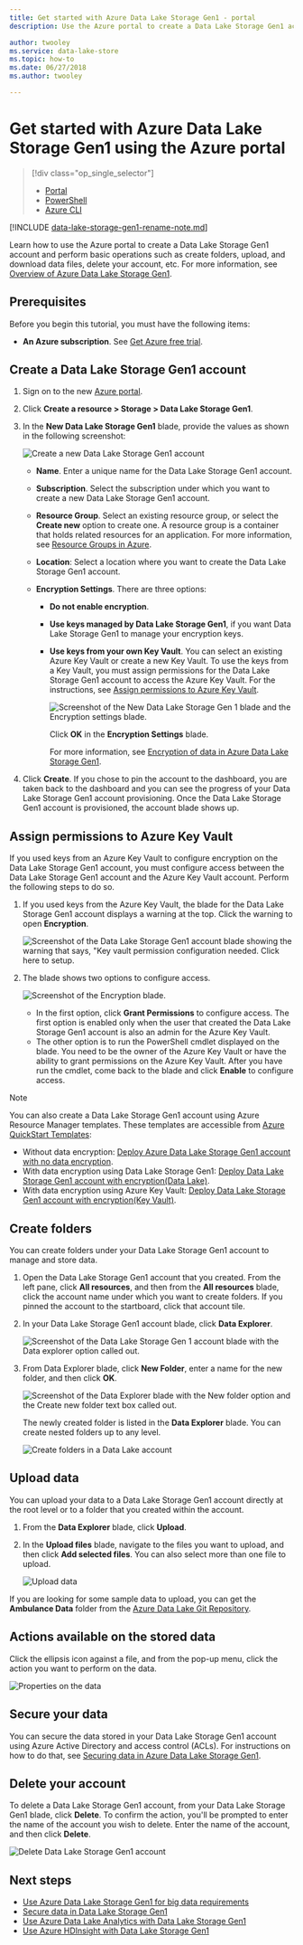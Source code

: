 ```yaml
---
title: Get started with Azure Data Lake Storage Gen1 - portal
description: Use the Azure portal to create a Data Lake Storage Gen1 account and perform basic operations in the account.

author: twooley
ms.service: data-lake-store
ms.topic: how-to
ms.date: 06/27/2018
ms.author: twooley

---
```

# Get started with Azure Data Lake Storage Gen1 using the Azure portal

> [!div class="op_single_selector"]
> * [Portal](data-lake-store-get-started-portal.md)
> * [PowerShell](data-lake-store-get-started-powershell.md)
> * [Azure CLI](data-lake-store-get-started-cli-2.0.md)
>
>

[!INCLUDE [data-lake-storage-gen1-rename-note.md](../../includes/data-lake-storage-gen1-rename-note.md)]

Learn how to use the Azure portal to create a Data Lake Storage Gen1 account and perform basic operations such as create folders, upload, and download data files, delete your account, etc. For more information, see [Overview of Azure Data Lake Storage Gen1](data-lake-store-overview.md).

## Prerequisites

Before you begin this tutorial, you must have the following items:

* **An Azure subscription**. See [Get Azure free trial](https://azure.microsoft.com/pricing/free-trial/).

## Create a Data Lake Storage Gen1 account

1. Sign on to the new [Azure portal](https://portal.azure.com).
2. Click **Create a resource > Storage > Data Lake Storage Gen1**.
3. In the **New Data Lake Storage Gen1** blade, provide the values as shown in the following screenshot:

    ![Create a new Data Lake Storage Gen1 account](./media/data-lake-store-get-started-portal/ADL.Create.New.Account.png "Create a new Data Lake Storage Gen1 account")

   * **Name**. Enter a unique name for the Data Lake Storage Gen1 account.
   * **Subscription**. Select the subscription under which you want to create a new Data Lake Storage Gen1 account.
   * **Resource Group**. Select an existing resource group, or select the **Create new** option to create one. A resource group is a container that holds related resources for an application. For more information, see [Resource Groups in Azure](../azure-resource-manager/management/overview.md#resource-groups).
   * **Location**: Select a location where you want to create the Data Lake Storage Gen1 account.
   * **Encryption Settings**. There are three options:

     * **Do not enable encryption**.
     * **Use keys managed by Data Lake Storage Gen1**,  if you want Data Lake Storage Gen1 to manage your encryption keys.
     * **Use keys from your own Key Vault**. You can select an existing Azure Key Vault or create a new Key Vault. To use the keys from a Key Vault, you must assign permissions for the Data Lake Storage Gen1 account to access the Azure Key Vault. For the instructions, see [Assign permissions to Azure Key Vault](#assign-permissions-to-azure-key-vault).

        ![Screenshot of the New Data Lake Storage Gen 1 blade and the Encryption settings blade.](./media/data-lake-store-get-started-portal/adls-encryption-2.png "Data Lake Storage Gen1 encryption")

        Click **OK** in the **Encryption Settings** blade.

        For more information, see [Encryption of data in Azure Data Lake Storage Gen1](./data-lake-store-encryption.md).

4. Click **Create**. If you chose to pin the account to the dashboard, you are taken back to the dashboard and you can see the progress of your Data Lake Storage Gen1 account provisioning. Once the Data Lake Storage Gen1 account is provisioned, the account blade shows up.

## <a name="assign-permissions-to-azure-key-vault"></a>Assign permissions to Azure Key Vault

If you used keys from an Azure Key Vault to configure encryption on the Data Lake Storage Gen1 account, you must configure access between the Data Lake Storage Gen1 account and the Azure Key Vault account. Perform the following steps to do so.

1. If you used keys from the Azure Key Vault, the blade for the Data Lake Storage Gen1 account displays a warning at the top. Click the warning to open **Encryption**.

    ![Screenshot of the Data Lake Storage Gen1 account blade showing the warning that says, "Key vault permission configuration needed. Click here to setup.](./media/data-lake-store-get-started-portal/adls-encryption-3.png "Data Lake Storage Gen1 encryption")
2. The blade shows two options to configure access.

    ![Screenshot of the Encryption blade.](./media/data-lake-store-get-started-portal/adls-encryption-4.png "Data Lake Storage Gen1 encryption")

   * In the first option, click **Grant Permissions** to configure access. The first option is enabled only when the user that created the Data Lake Storage Gen1 account is also an admin for the Azure Key Vault.
   * The other option is to run the PowerShell cmdlet displayed on the blade. You need to be the owner of the Azure Key Vault or have the ability to grant permissions on the Azure Key Vault. After you have run the cmdlet, come back to the blade and click **Enable** to configure access.

> [!NOTE]
> You can also create a Data Lake Storage Gen1 account using Azure Resource Manager templates. These templates are accessible from [Azure QuickStart Templates](https://azure.microsoft.com/resources/templates/?term=data+lake+store):
> * Without data encryption: [Deploy Azure Data Lake Storage Gen1 account with no data encryption](https://azure.microsoft.com/resources/templates/101-data-lake-store-no-encryption/).
> * With data encryption using Data Lake Storage Gen1: [Deploy Data Lake Storage Gen1 account with encryption(Data Lake)](https://azure.microsoft.com/resources/templates/101-data-lake-store-encryption-adls/).
> * With data encryption using Azure Key Vault: [Deploy Data Lake Storage Gen1 account with encryption(Key Vault)](https://azure.microsoft.com/resources/templates/101-data-lake-store-encryption-key-vault/).
>
>

## <a name="createfolder"></a>Create folders

You can create folders under your Data Lake Storage Gen1 account to manage and store data.

1. Open the Data Lake Storage Gen1 account that you created. From the left pane, click **All resources**, and then from the **All resources** blade, click the account name under which you want to create folders. If you pinned the account to the startboard, click that account tile.
2. In your Data Lake Storage Gen1 account blade, click **Data Explorer**.

    ![Screenshot of the Data Lake Storage Gen 1 account blade with the Data explorer option called out.](./media/data-lake-store-get-started-portal/ADL.Create.Folder.png "Create folders in a Data Lake Storage Gen1 account")
3. From Data Explorer blade, click **New Folder**, enter a name for the new folder, and then click **OK**.

    ![Screenshot of the Data Explorer blade with the New folder option and the Create new folder text box called out.](./media/data-lake-store-get-started-portal/ADL.Folder.Name.png "Create folders in a Data Lake Storage Gen1 account")

    The newly created folder is listed in the **Data Explorer** blade. You can create nested folders up to any level.

    ![Create folders in a Data Lake account](./media/data-lake-store-get-started-portal/ADL.New.Directory.png "Create folders in a Data Lake account")

## <a name="uploaddata"></a>Upload data

You can upload your data to a Data Lake Storage Gen1 account directly at the root level or to a folder that you created within the account.

1. From the **Data Explorer** blade, click **Upload**.
2. In the **Upload files** blade, navigate to the files you want to upload, and then click **Add selected files**. You can also select more than one file to upload.

    ![Upload data](./media/data-lake-store-get-started-portal/ADL.New.Upload.File.png "Upload data")

If you are looking for some sample data to upload, you can get the **Ambulance Data** folder from the [Azure Data Lake Git Repository](https://github.com/MicrosoftBigData/usql/tree/master/Examples/Samples/Data/AmbulanceData).

## <a name="properties"></a>Actions available on the stored data

Click the ellipsis icon against a file, and from the pop-up menu, click the action you want to perform on the data.

![Properties on the data](./media/data-lake-store-get-started-portal/ADL.File.Properties.png "Properties on the data")

## Secure your data

You can secure the data stored in your Data Lake Storage Gen1 account using Azure Active Directory and access control (ACLs). For instructions on how to do that, see [Securing data in Azure Data Lake Storage Gen1](data-lake-store-secure-data.md).

## Delete your account

To delete a Data Lake Storage Gen1 account, from your Data Lake Storage Gen1 blade, click **Delete**. To confirm the action, you'll be prompted to enter the name of the account you wish to delete. Enter the name of the account, and then click **Delete**.

![Delete Data Lake Storage Gen1 account](./media/data-lake-store-get-started-portal/ADL.Delete.Account.png "Delete Data Lake account")

## Next steps

* [Use Azure Data Lake Storage Gen1 for big data requirements](data-lake-store-data-scenarios.md)
* [Secure data in Data Lake Storage Gen1](data-lake-store-secure-data.md)
* [Use Azure Data Lake Analytics with Data Lake Storage Gen1](../data-lake-analytics/data-lake-analytics-get-started-portal.md)
* [Use Azure HDInsight with Data Lake Storage Gen1](data-lake-store-hdinsight-hadoop-use-portal.md)
